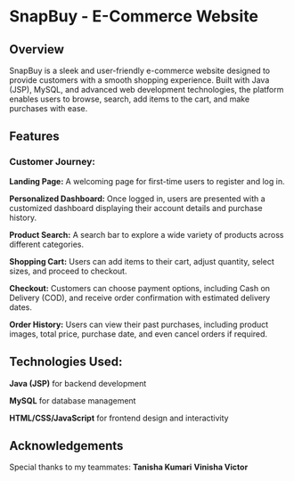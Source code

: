 # SnapBuy - E-Commerce Website
## Overview
SnapBuy is a sleek and user-friendly e-commerce website designed to provide customers with a smooth shopping experience. Built with Java (JSP), MySQL, and advanced web development technologies, the platform enables users to browse, search, add items to the cart, and make purchases with ease.

## Features
### Customer Journey:
**Landing Page:** A welcoming page for first-time users to register and log in.

**Personalized Dashboard:** Once logged in, users are presented with a customized dashboard displaying their account details and purchase history.

**Product Search:** A search bar to explore a wide variety of products across different categories.

**Shopping Cart:** Users can add items to their cart, adjust quantity, select sizes, and proceed to checkout.

**Checkout:** Customers can choose payment options, including Cash on Delivery (COD), and receive order confirmation with estimated delivery dates.

**Order History:** Users can view their past purchases, including product images, total price, purchase date, and even cancel orders if required.

## Technologies Used:
**Java (JSP)** for backend development

**MySQL** for database management

**HTML/CSS/JavaScript** for frontend design and interactivity

## Acknowledgements
Special thanks to my teammates:
**Tanisha Kumari**
**Vinisha Victor**
